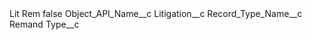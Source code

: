 <?xml version="1.0" encoding="UTF-8"?>
<CustomMetadata xmlns="http://soap.sforce.com/2006/04/metadata" xmlns:xsi="http://www.w3.org/2001/XMLSchema-instance" xmlns:xsd="http://www.w3.org/2001/XMLSchema">
    <label>Lit Rem</label>
    <protected>false</protected>
    <values>
        <field>Object_API_Name__c</field>
        <value xsi:type="xsd:string">Litigation__c</value>
    </values>
    <values>
        <field>Record_Type_Name__c</field>
        <value xsi:type="xsd:string">Remand</value>
    </values>
    <values>
        <field>Type__c</field>
        <value xsi:nil="true"/>
    </values>
</CustomMetadata>
